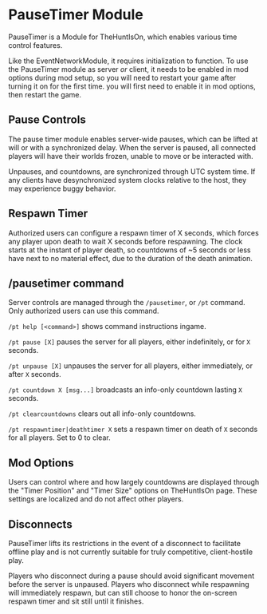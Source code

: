 # PauseTimer Module

PauseTimer is a Module for TheHuntIsOn, which enables various time control features.

Like the EventNetworkModule, it requires initialization to function. To use the PauseTimer module as server _or_ client, it needs to be enabled in mod options during mod setup, so you will need to restart your game after turning it on for the first time. you will first need to enable it in mod options, then restart the game.

## Pause Controls

The pause timer module enables server-wide pauses, which can be lifted at will or with a synchronized delay. When the server is paused, all connected players will have their worlds frozen, unable to move or be interacted with.

Unpauses, and countdowns, are synchronized through UTC system time. If any clients have desynchronized system clocks relative to the host, they may experience buggy behavior.

## Respawn Timer

Authorized users can configure a respawn timer of X seconds, which forces any player upon death to wait X seconds before respawning. The clock starts at the instant of player death, so countdowns of ~5 seconds or less have next to no material effect, due to the duration of the death animation.

## /pausetimer command

Server controls are managed through the `/pausetimer`, or `/pt` command. Only authorized users can use this command.

`/pt help [<command>]` shows command instructions ingame.

`/pt pause [X]` pauses the server for all players, either indefinitely, or for `X` seconds.

`/pt unpause [X]` unpauses the server for all players, either immediately, or after `X` seconds.

`/pt countdown X [msg...]` broadcasts an info-only countdown lasting `X` seconds.

`/pt clearcountdowns` clears out all info-only countdowns.

`/pt respawntimer|deathtimer X` sets a respawn timer on death of `X` seconds for all players. Set to 0 to clear.

## Mod Options

Users can control where and how largely countdowns are displayed through the "Timer Position" and "Timer Size" options on TheHuntIsOn page. These settings are localized and do not affect other players.

## Disconnects

PauseTimer lifts its restrictions in the event of a disconnect to facilitate offline play and is not currently suitable for truly competitive, client-hostile play.

Players who disconnect during a pause should avoid significant movement before the server is unpaused. Players who disconnect while respawning will immediately respawn, but can still choose to honor the on-screen respawn timer and sit still until it finishes.
